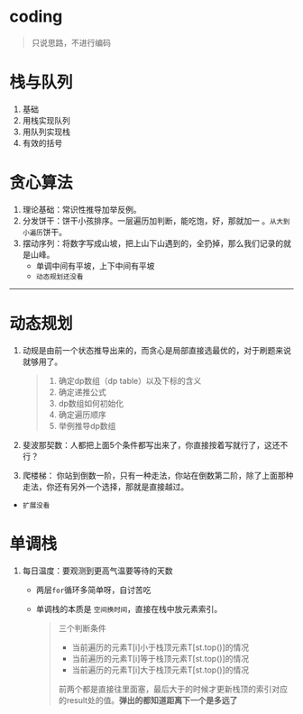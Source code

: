 # coding
> 只说思路，不进行编码

#  栈与队列

1. 基础
2. 用栈实现队列
3. 用队列实现栈
4. 有效的括号

# **贪心算法**

1. 理论基础：常识性推导加举反例。
2. 分发饼干：饼干小孩排序。一层遍历加判断，能吃饱，好，那就加一 。`从大到小遍历`饼干。
3. 摆动序列：将数字写成山坡，把上山下山遇到的，全扔掉，那么我们记录的就是山峰。
   - 单调中间有平坡，上下中间有平坡
   - `动态规划还没看`

****

# **动态规划**

1. 动规是由前一个状态推导出来的，而贪心是局部直接选最优的，对于刷题来说就够用了。

   > 1. 确定dp数组（dp table）以及下标的含义
   > 2. 确定递推公式
   > 3. dp数组如何初始化
   > 4. 确定遍历顺序
   > 5. 举例推导dp数组

2. 斐波那契数：人都把上面5个条件都写出来了，你直接按着写就行了，这还不行？

3.  爬楼梯： 你站到倒数一阶，只有一种走法，你站在倒数第二阶，除了上面那种走法，你还有另外一个选择，那就是直接越过。

   - `扩展没看`



# **单调栈**

1. 每日温度：要观测到更高气温要等待的天数

   - 两层`for`循环多简单呀，自讨苦吃

   - 单调栈的本质是 `空间换时间`，直接在栈中放元素索引。

     > 三个判断条件
     >
     > - 当前遍历的元素T[i]小于栈顶元素T[st.top()]的情况
     > - 当前遍历的元素T[i]等于栈顶元素T[st.top()]的情况
     > - 当前遍历的元素T[i]大于栈顶元素T[st.top()]的情况
     >
     > 前两个都是直接往里面塞，最后大于的时候才更新栈顶的索引对应的result处的值。**弹出的都知道距离下一个是多远了**
